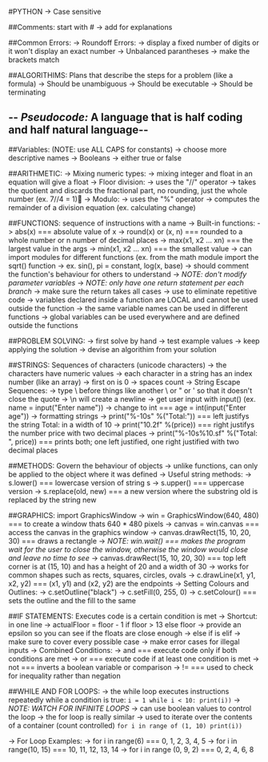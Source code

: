 #PYTHON
-> Case sensitive


##Comments: start with #
-> add for explanations


##Common Errors:
-> Roundoff Errors:
	-> display a fixed number of digits or it won't display an exact number
-> Unbalanced parantheses
	-> make the brackets match


##ALGORITHIMS: Plans that describe the steps for a problem (like a formula)
-> Should be unambiguous
-> Should be executable
-> Should be terminating


--
*Pseudocode:*
A language that is half coding and half natural language--
--


##Variables: (NOTE: use ALL CAPS for constants)
-> choose more descriptive names
-> Booleans
  -> either true or false


##ARITHMETIC:
-> Mixing numeric types:
	-> mixing integer and float in an equation will give a float
-> Floor division:
	-> uses the "//" operator -> takes the quotient and discards the fractional part, no rounding, just the whole number (ex. 7//4 = 1)
-> Modulo:
	-> uses the "%" operator -> computes the remainder of a division equation (ex. calculating change)


##FUNCTIONS: sequence of instructions with a name
-> Built-in functions:
	-> abs(x) === absolute value of x
	-> round(x) or (x, n) === rounded to a whole number or n number of decimal places
	-> max(x1, x2 ... xn) === the largest value in the args
	-> min(x1, x2 ... xn) === the smallest value
-> can import modules for different functions (ex. from the math module import the sqrt() function
	-> ex. sin(), pi = constant, log(x, base)
-> should comment the function's behaviour for others to understand
-> *NOTE: don't modify parameter variables*
-> *NOTE: only have one return statement per each branch*
	-> make sure the return takes all cases
-> use to eliminate repetitive code
-> variables declared inside a function are LOCAL and cannot be used outside the function
	-> the same variable names can be used in different functions
	-> global variables can be used everywhere and are defined outside the functions



##PROBLEM SOLVING:
-> first solve by hand
-> test example values
-> keep applying the solution
-> devise an algorithim from your solution


##STRINGS: Sequences of characters (unicode characters)
-> the characters have numeric values
-> each character in a string has an index number (like an array)
	-> first on is 0
	-> spaces count
-> String Escape Sequences:
	-> type \ before things like another \ or " or ' so that it doesn't close the quote
	-> \n will create a newline
-> get user input with input() (ex. name = input("Enter name"))
	-> change to int === age = int(input("Enter age"))
-> formatting strings
	-> print("%-10s" %("Total:")) === left justifys the string Total: in a width of 10
	-> print("10.2f" %(price)) === right justifys the number price with two decimal places
	-> print("%-10s%10.sf" %("Total: ", price)) === prints both; one left justified, one right justified with two decimal places


##METHODS: Govern the behaviour of objects
-> unlike functions, can only be applied to the object where it was defined
-> Useful string methods:
	-> s.lower() === lowercase version of string s
	-> s.upper() === uppercase version
	-> s.replace(old, new) === a new version where the substring old is replaced by the string new


##GRAPHICS: import GraphicsWindow
-> win = GraphicsWindow(640, 480) === to create a window thats 640 * 480 pixels
-> canvas = win.canvas === access the canvas in the graphics window
-> canvas.drawRect(15, 10, 20, 30) === draws a rectangle
	-> *NOTE: win.wait() === makes the program wait for the user to close the window, otherwise the window would close and leave no time to see*
-> canvas.drawRect(15, 10, 20, 30) === top left corner is at (15, 10) and has a height of 20 and a width of 30
	-> works for common shapes such as rects, squares, circles, ovals
-> c.drawLine(x1, y1, x2, y2) === (x1, y1) and (x2, y2) are the endpoints
-> Setting Colours and Outlines:
	-> c.setOutline("black")
	-> c.setFill(0, 255, 0)
	-> c.setColour() === sets the outline and the fill to the same


##IF STATEMENTS: Executes code is a certain condition is met
-> Shortcut: in one line
	-> actualFloor = floor - 1 if floor > 13 else floor
  -> provide an epsilon so you can see if the floats are close enough
-> else if is elif
-> make sure to cover every possible case
  -> make error cases for illegal inputs
-> Combined Conditions:
  -> and === execute code only if both conditions are met
  -> or === execute code if at least one condition is met
-> not === inverts a boolean variable or comparison
  -> != === used to check for inequality rather than negation


##WHILE AND FOR LOOPS:
-> the while loop executes instructions repeatedly while a condition is true:
	```
	i = 1
  while i < 10:
    print(i))
	```
-> *NOTE: WATCH FOR INFINITE LOOPS*
-> can use boolean values to control the loop
-> the for loop is really similar
  -> used to iterate over the contents of a container (count controlled)
		```
		for i in range of (1, 10)
      print(i))
		```

-> For Loop Examples:
  -> for i in range(6) === 0, 1, 2, 3, 4, 5
  -> for i in range(10, 15) === 10, 11, 12, 13, 14
  -> for i in range (0, 9, 2) === 0, 2, 4, 6, 8
